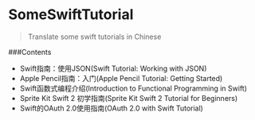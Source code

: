 # SomeSwiftTutorial

>Translate some swift tutorials in Chinese

###Contents
* Swift指南：使用JSON(Swift Tutorial: Working with JSON)
* Apple Pencil指南：入门(Apple Pencil Tutorial: Getting Started)
* Swift函数式编程介绍(Introduction to Functional Programming in Swift)
* Sprite Kit Swift 2 初学指南(Sprite Kit Swift 2 Tutorial for Beginners)
* Swift的OAuth 2.0使用指南(OAuth 2.0 with Swift Tutorial)
